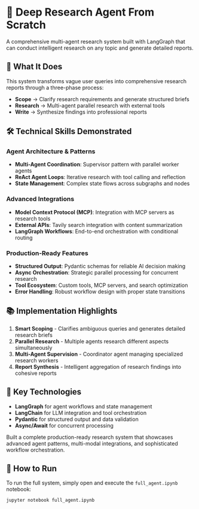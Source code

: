 # 🧱 Deep Research Agent From Scratch

A comprehensive multi-agent research system built with LangGraph that can conduct intelligent research on any topic and generate detailed reports.

## 🚀 What It Does

This system transforms vague user queries into comprehensive research reports through a three-phase process:
- **Scope** → Clarify research requirements and generate structured briefs
- **Research** → Multi-agent parallel research with external tools
- **Write** → Synthesize findings into professional reports

## 🛠️ Technical Skills Demonstrated

### Agent Architecture & Patterns
- **Multi-Agent Coordination**: Supervisor pattern with parallel worker agents
- **ReAct Agent Loops**: Iterative research with tool calling and reflection
- **State Management**: Complex state flows across subgraphs and nodes

### Advanced Integrations
- **Model Context Protocol (MCP)**: Integration with MCP servers as research tools
- **External APIs**: Tavily search integration with content summarization
- **LangGraph Workflows**: End-to-end orchestration with conditional routing

### Production-Ready Features
- **Structured Output**: Pydantic schemas for reliable AI decision making
- **Async Orchestration**: Strategic parallel processing for concurrent research
- **Tool Ecosystem**: Custom tools, MCP servers, and search optimization
- **Error Handling**: Robust workflow design with proper state transitions

## 📚 Implementation Highlights

1. **Smart Scoping** - Clarifies ambiguous queries and generates detailed research briefs
2. **Parallel Research** - Multiple agents research different aspects simultaneously
3. **Multi-Agent Supervision** - Coordinator agent managing specialized research workers
4. **Report Synthesis** - Intelligent aggregation of research findings into cohesive reports

## 🎯 Key Technologies

- **LangGraph** for agent workflows and state management
- **LangChain** for LLM integration and tool orchestration  
- **Pydantic** for structured output and data validation
- **Async/Await** for concurrent processing

Built a complete production-ready research system that showcases advanced agent patterns, multi-modal integrations, and sophisticated workflow orchestration.

## 🏃 How to Run

To run the full system, simply open and execute the `full_agent.ipynb` notebook:

```bash
jupyter notebook full_agent.ipynb
